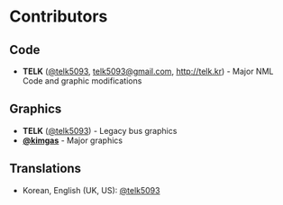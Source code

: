 # Contributors
## **Code**
  * **TELK** ([@telk5093](https://github.com/telk5093), telk5093@gmail.com, http://telk.kr) - Major NML Code and graphic modifications

## **Graphics**
  * **TELK** ([@telk5093](https://github.com/telk5093)) - Legacy bus graphics
  * **[@kimgas](https://github.com/kimgas)** - Major graphics

## Translations
  * Korean, English (UK, US): [@telk5093](https://github.com/telk5093)
